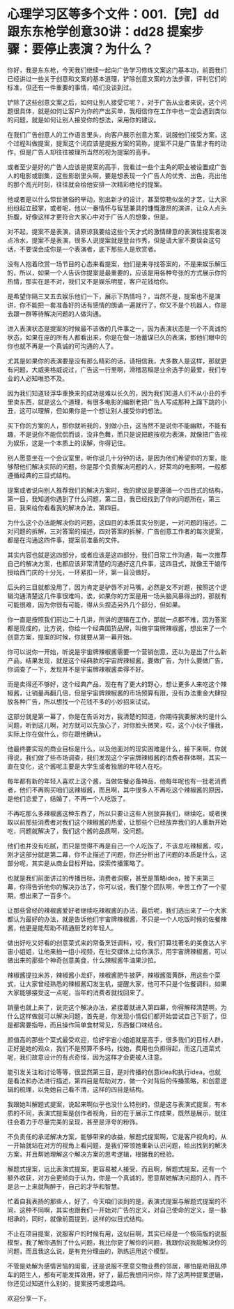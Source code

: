 # 心理学习区等多个文件：001.【完】dd跟东东枪学创意30讲：dd28 提案步骤：要停止表演？为什么？

你好，我是东东枪，今天我们继续一起向广告学习修炼文案这门基本功，前面我们已经讲过一些关于创意和文案的基本道理，铲除创意文案的方法步骤，评判它们的标准，但还有一件重要的事情，咱们没谈到过。

铲除了这些创意文案之后，如何让别人接受它呢？，对于广告从业者来说，这个问题很具体，就是如何让客户为你的产出买单，我相信你在工作中也一定会遇到类似的问题，就是如何让别人接受你的想法，采用你的建议。

在我们广告创意人的工作语言里头，向客户展示创意方案，说服他们接受方案，这个过程叫做提案，提案这个词应该是提报方案的简称，提案不只是广告里才有的动作，但是广告人却往往被理所当然的视为提案的高手。

或者至少是好的广告人应该是提案的高手，我看过一些个主角的职业被设置成广告人的电影或剧集，这些影剧里头啊，要是想表现一个广告人的优秀、出色，亮出他的那个高光时刻，往往就会给他安排一次精彩绝伦的提案。

他或者是以什么惊世骇俗的举动，别出新才的设计，甚至惊艳似坐的才艺，让大家纷纷起立鼓掌，或者呢，他以一番情怀与智慧兼具的慷慨激昂的演讲，让众人点头折腹，好像这样才更符合大家心中对于广告人的想象，但是。

对不起，提案不是表演，请原谅我要给这些个天才式的激情肆意的表演性提案者泼点冷水，提案不是表演，很多人说提案就是登台作秀，但是请大家不要误会这句话，不要误会成你是一个表演者，底下那些人是欣赏者。

没有人抱着欣赏一场节目的心态来看提案，他们是来寻找答案的，不是来娱乐解压的，所以，如果一个人告诉你提案是最重要的，应该是用各种夸张的方式展示你的热情，那实在是不对，我们又不是娱乐明星，客户花钱给你。

是希望你隔三叉五去娱乐他们一下，展示下热情吗？，当然不是，提案也不是演讲，你不能把一套准备好的话有感情的朗诵一遍就行了，你又不是个机器人，你是去跟一群等待解决问题的人做沟通。

进入表演状态是提案的时候最不该做的几件事之一，因为表演状态是一个不真诚的状态，如果在座的所有人都看出来，你是在做一场蓄谋已久的表演，那他们眼中的你也就不再是一个真诚的可沟通的人了。

尤其是如果你的表演要是没有那么精彩的话，请相信我，大多数人是这样，那就更有问题，大威奥格威说过，广告这一行里啊，滑稽恶稿是业余选手的最爱，我们专业的人必知唯恐不及。

因为我们知道轻浮华重换来的成功是难以长久的，因为我们知道人们不从小丑的手里卖东西，就是这么个道理，有很多电影的编剧老把广告人写成那种上蹿下跳的小丑，这可以理解，但如果你是一个想让别人接受你的想法。

买下你的方案的人，那你就听我的，别做小丑，这当然不是说你不能幽默，不能有趣，不是说你不能侃侃而谈，没非色舞，而只是说把题按视为表演，就像把广告视为娱乐，这是一个本质上的误解，你得记住。

别人愿意坐在一个会议室里，听你说几十分钟的话，是因为他们希望你的方案，能够帮他们解决实际的问题，你是那个负责解决问题的人，好莱坞的电影啊，一般都遵循经典的三目式结构。

提案或者说向别人推荐我们的解决方案时，我的建议是要遵循一个四目式的结构，第一目，我知道你遇到了什么问题，第二目，我已经找到了你的问题所在，第三目，我来给你看看我的解决办法，第四目。

为什么这个办法能解决你的问题，这四目的本质其实分别是，一对问题的描述，二对问题的拆解，三对答案的描述，四对答案的拆解，广告创意工作者的每次提案，都是在沟通这四件事，提案前准备的文件。

其实内容也就是这四部分，或者应该是这四部分，我们日常工作沟通，每一次推荐自己的解决方案，也都应该非常清楚的沟通好这几件事，这四目式，就像王干娘传授给西门庆的十分光，一环紧扣一环，第一目没做好。

后头的三目就都没用了，因为肯定是驴唇不对马嘴，必然是文不对题，按照这个逻辑沟通清楚这几件事很难吗，诶，如果你的方案是用一场头脑风暴得出的，那就有可能很难，因为你很有可能，得从头捏造另外几个部分，但如果。

你一直是按照我们前边二十几讲，所讲的逻辑在工作，那就一点都不难，因为答案都是现成的，比方说，你给一个经典国货品牌，叫做宇宙牌辣椒酱，想出来了一个创意方案，提案的时候，你就要从第一幕开始。

你可以说你一开始，听说是宇宙牌辣椒酱需要一个营销创意，还以为是出了什么新产品，结果发现，就是这个经典款的宇宙牌辣椒酱，要做广告，为什么要做广告，你调查了一下，发现并不是宇宙牌辣椒酱卖得不好。

而是卖得还不够好，这个经典产品，现在有了更大的野心，想让更多人来吃这个辣椒酱，让销量再翻几倍，但是宇宙牌辣椒酱的市场预算有限，没有办法重金大肆投放各种广告，所以想找一个花钱不多的小妙招来试试。

这部分就是第一幕了，你是在告诉对方，我清楚的知道，你期待我要解决的是什么问题，听到这儿啊，对方就可以先放心了，对你脸头微笑，哎，这个小伙子懂我，实际上你在做什么，你在跟他确认。

他最终要实现的商业目标是什么，以及他面对的现实困难是什么，接下来啊，你就得说，我们做了些市场调查，我们发现这个宇宙牌辣椒酱的消费者群体啊，其实一直在变化，这个酱呢主要是大学生或者独居的年轻人在吃。

每年都有新的年轻人喜欢上这个酱，当做佐餐必备神品，他每年呢也有一批老消费者，他们不再购买咱们这辣椒酱，而且啊，其中很多人不再吃这个辣椒酱的原因，是他们恋爱了，结婚了，不再一个人吃饭了。

不再吃那么多辣椒酱这种东西了，所以只要让这些人别放弃我们，继续吃，或者换取以前那些消费者对我们这个辣椒酱的热爱，让那些个已经放弃我们的人重新开始吃，问题就解决了，我们这个酱的品质啊，没问题。

他们也并没有吃腻，而只是觉得不再是自己一个人吃饭了，不该总吃辣椒酱，哎，刚才这部分就是第二幕，你不止描述了问题，你还分析出了问题的本质是什么，这部分呢，其实是从商业目标开始，探索传播策略了。

也就是我们前面讲过的传播目标，消费者洞察，甚至是策略idea，接下来第三幕，你得告诉他你的解决办法了，你可以说，我们整个团队啊，辛苦工作了一个星期，想出来了一百多个。

让那些曾经的辣椒酱爱好者继续吃辣椒酱的办法，最后呢，我们选出来了一个大家都认为最好的办法，就是告诉他们宇宙牌辣椒酱，不只是一个人吃饭时候的佐餐辣酱，他更是能帮助不精通厨艺的年轻人。

做出好吃又好看的创意菜式来的常备烹饪调料，哎，我们打算找著名的美食达人宇宙小姐姐，让他来拍一组小视频，在社交媒体上给你演示，用宇宙牌辣椒酱，可以做出来的那些个神奇创意美食，什么辣椒酱牛油果沙拉。

辣椒酱提拉米苏，辣椒酱小龙虾，辣椒酱肥牛披萨，辣椒酱蛋黄酥，用这些个菜式，让大家曾经熟悉的辣椒酱幻发生机，提醒大家，他可不只是个佐餐调料，如果大家能够接受这一点呢，当年的消费者就找回来了。

销量也就上来了，说完这个解决办法，紧接着就进入第四幕，你得解释清楚啊，为什么这样做就可以解决问题，首先是，你发现小情侣们都开始尝试自己下厨了，但是都需要指导，而且操作简单食材常见，东西餐口味结合。

颜值高的那些个菜式最受欢迎，恰好宇宙小姐姐就是高手，很多我们的目标人群，正好是她的观众，我们不是预算不多吗，找她，费用也负担得起，而这几道菜式呢，我们故意设计的有点奇怪，因为这样才会更被人注意。

能引发关注和讨论等等，很显然第三目，是对传播的创意idea和执行idea，也就是看法和办法进行描述，第四目是帮助对方，做一个对背后的传播策略，和创意逻辑的梳理，以免她自己看不清，这样的四目是结构。

我跟她叫解题式提案，说起来啊似乎也没什么特别的，但是这与表演式提案，有本质的不同，表演式提案是创作者视角，目的在于展示工作成果，既然是展示，就往往会着力于尽量完美的呈现，甚至是浮夸的粉饰。

不负责任的承诺解决方案，能够带来的收益，解题式提案啊，它是客户视角的，从一开始就站在对方的视角上看问题，是我们带领她重新认识问题，给出找到的解决方案，并且帮她理解这个解决方案的思考逻辑，根据我的经验。

解题式提案，远比表演式提案，更容易被人接受，而且啊，解题式提案，还有一个额外收获，对方会更倾向于认为，你是一个真诚的，愿意帮她解决问题的人，而不是总一上来就陶醉于，自己的才华和智慧。

忙着自我表扬的那些人，好了，今天咱们谈到的是，表演式提案与解题式提案的不同，这种不同啊，其实也跟我们一开始对广告的定义，对自己使命的定义，是一脉相承的，同时，就像前面提到，这样的似目式结构。

不止在项目提案，说服客户的时候有用，这似目啊，其实已经是一个极简版的说服模型，我了解你遇到了什么问题，我比你更了解你的问题，我跟你说我能解决你的问题，而且我这么说，是有充分理由的，熟练运用这个模型。

不管是劝解为感情苦恼的闺蜜，还是说服不愿意交物业费的邻居，哪怕是劝阻乱停车的陌生人，都有可能发挥效用，好了，最后我想问问你，除了这两种提案逻辑，你还见过知道什么别的，提案技巧或思路吗。

欢迎分享一下。